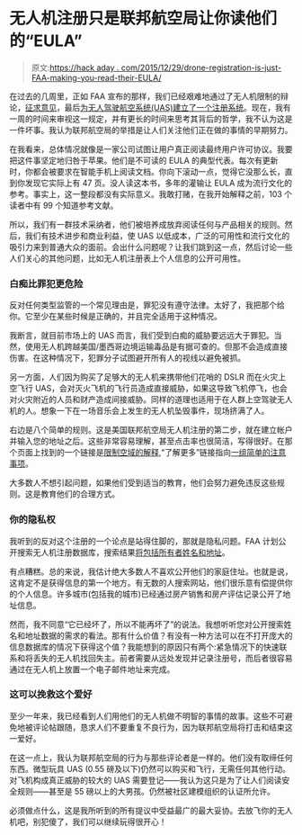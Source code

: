 # 无人机注册只是联邦航空局让你读他们的“EULA”

> 原文:[https://hack aday . com/2015/12/29/drone-registration-is-just-FAA-making-you-read-their-EULA/](https://hackaday.com/2015/12/29/drone-registration-is-just-faa-making-you-read-their-eula/)

在过去的几周里，正如 FAA 宣布的那样，我们已经艰难地通过了无人机限制的辩论，[征求意见](http://hackaday.com/2015/10/22/the-faa-wants-your-input-regarding-upcoming-drone-regs/)，最后[为无人驾驶航空系统(UAS)建立了一个注册系统](http://hackaday.com/2015/12/14/faa-releases-rules-governing-unmanned-aerial-systems/)。现在，我有一周的时间来审视这一规定，并有更长的时间来思考其背后的哲学，我不认为这是一件坏事。我认为联邦航空局的举措是让人们关注他们正在做的事情的早期努力。

在我看来，总体情况就像是一家公司试图让用户真正阅读最终用户许可协议。我要把这件事坚定地归咎于苹果。他们是不可读的 EULA 的典型代表。每次有更新时，你都会被要求在智能手机上阅读文档。你向下滚动一点，觉得它没那么长，直到你发现它实际上有 47 页。没人读这本书，多年的灌输让 EULA 成为流行文化的参考。事实上，这一整段都没有实际意义。我敢打赌，在我开始解释之前，103 个读者中有 99 个知道参考文献。

所以，我们有一群技术采纳者，他们被培养成放弃阅读任何与产品相关的规则。然后，我们有技术进步和商业利益，使 UAS 以低成本，广泛的可用性和流行文化的吸引力来到普通大众的面前。会出什么问题呢？让我们跳到这一点，然后讨论一些人们关心的其他问题，比如无人机注册表上个人信息的公开可用性。

### 白痴比罪犯更危险

反对任何类型监管的一个常见理由是，罪犯没有遵守法律。太好了，我把那个给你。它至少在某些时候是正确的，并且完全适用于这种情况。

我断言，就目前市场上的 UAS 而言，我们受到白痴的威胁要远远大于罪犯。当然，使用无人机跨越美国/墨西哥边境运输毒品是有据可查的。但那不会造成直接伤害。在这种情况下，犯罪分子试图避开所有人的视线以避免被抓。

另一方面，人们因为购买了足够大的无人机来携带他们花哨的 DSLR 而在火灾上空飞行 UAS，会对灭火飞机的飞行员造成直接威胁，如果这导致飞机停飞，也会对火灾附近的人员和财产造成间接威胁。同样的道理也适用于在人群上空驾驶无人机的人。想象一下在一场音乐会上发生的无人机坠毁事件，现场挤满了人。

右边是八个简单的规则。这是美国联邦航空局无人机注册的第二步，就在建立帐户并输入您的地址之后。这些非常容易理解，甚至点击率也很简洁，写得很好。在那个页面上找到的一个链接是[限制空域的解释](http://www.faa.gov/uas/tfr/),“了解更多”链接指向[一组简单的注意事项](http://www.faa.gov/uas/publications/model_aircraft_operators/)。

大多数人不想引起问题，如果他们受到适当的教育，他们会努力避免违反这些规则。这是教育他们的合理方式。

### 你的隐私权

我听到的反对这个注册的一个论点是站得住脚的，那就是隐私问题。FAA 计划公开搜索无人机注册数据库，搜索结果[将包括所有者姓名和地址](http://www.forbes.com/sites/johngoglia/2015/12/18/faa-finally-admits-names-and-home-addresses-in-drone-registry-will-be-publicly-available/)。

有点糟糕。总的来说，我估计绝大多数人不喜欢公开他们的家庭住址。也就是说，这肯定不是获得信息的第一个地方。有无数的人搜索网站，他们很乐意有偿提供你的个人信息。许多城市(包括我的城市)已经通过房产销售和房产评估记录公开了地址信息。

然而，我不同意“它已经坏了，所以不能再坏了”的说法。我想听听您对公开搜索姓名和地址数据的需求的看法。那有什么价值？有没有一种方法可以在不打开庞大的信息数据库的情况下获得这个值？我能想到的原因只有两个:紧急情况下的快速联系和将丢失的无人机找回失主。前者需要从远处发现并记录注册号，而后者很容易通过在无人机上放置一个电子邮件地址来完成。

### 这可以挽救这个爱好

至少一年来，我已经看到人们用他们的无人机做不明智的事情的故事。这些不可避免地被评论帖跟随，恳求人们不要重复不良行为，因为联邦航空局将打击和结束这一爱好。

在这一点上，我认为联邦航空局的行为与那些评论者是一样的。他们没有取缔任何东西。微型玩具 UAS (0.55 磅及以下)仍然可以购买和飞行，无需任何其他行动。对飞机构成真正威胁的较大的 UAS 需要登记——我认为这只是为了让人们阅读安全规则——甚至是 55 磅以上的大男孩。仍然被社区建模组织的认证所允许。

必须做点什么，这是我所听到的所有提议中受益最广的最大妥协。去放飞你的无人机吧，别犯傻了，我们可以继续玩得很开心！